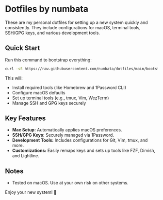 # Dotfiles by numbata

These are my personal dotfiles for setting up a new system quickly and consistently.
They include configurations for macOS, terminal tools, SSH/GPG keys, and various development tools.

## Quick Start

Run this command to bootstrap everything:

```bash
curl -sS https://raw.githubusercontent.com/numbata/dotfiles/main/bootstrap.sh | sh
```

This will:
- Install required tools (like Homebrew and 1Password CLI)
- Configure macOS defaults
- Set up terminal tools (e.g., tmux, Vim, WezTerm)
- Manage SSH and GPG keys securely

## Key Features

- **Mac Setup:** Automatically applies macOS preferences.
- **SSH/GPG Keys:** Securely managed via 1Password.
- **Development Tools:** Includes configurations for Git, Vim, tmux, and more.
- **Customizations:** Easily remaps keys and sets up tools like FZF, Dirvish, and Lightline.

## Notes

- Tested on macOS. Use at your own risk on other systems.

Enjoy your new system! 🚀

